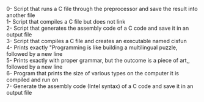 0- Script that runs a C file through the preprocessor and save the result into another file</br>
1- Script that compiles a C file but does not link</br>
2- Script that generates the assembly code of a C code and save it in an output file</br>
3- Script that compiles a C file and creates an executable named cisfun</br>
4- Prints exactly "Programming is like building a multilingual puzzle, followed by a new line</br>
5- Prints exactly with proper grammar, but the outcome is a piece of art,, followed by a new line</br>
6- Program that prints the size of various types on the computer it is compiled and run on</br>
7- Generate the assembly code (Intel syntax) of a C code and save it in an output file
